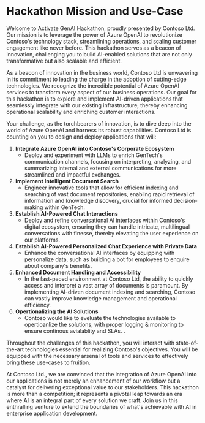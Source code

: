 # Hackathon Mission and Use-Case
Welcome to Activate GenAI Hackathon, proudly presented by Contoso Ltd. Our mission is to leverage the power of Azure OpenAI to revolutionize Contoso's technology stack, streamlining operations, and scaling customer engagement like never before. This hackathon serves as a beacon of innovation, challenging you to build AI-enabled solutions that are not only transformative but also scalable and efficient.

As a beacon of innovation in the business world, Contoso Ltd is unwavering in its commitment to leading the charge in the adoption of cutting-edge technologies. We recognize the incredible potential of Azure OpenAI services to transform every aspect of our business operations. Our goal for this hackathon is to explore and implement AI-driven applications that seamlessly integrate with our existing infrastructure, thereby enhancing operational scalability and enriching customer interactions.

Your challenge, as the torchbearers of innovation, is to dive deep into the world of Azure OpenAI and harness its robust capabilities. Contoso Ltd is counting on you to design and deploy applications that will:

1. **Integrate Azure OpenAI into Contoso's Corporate Ecosystem**
    - Deploy and experiment with LLMs to enrich GenTech's communication channels, focusing on interpreting, analyzing, and summarizing internal and external communications for more streamlined and impactful exchanges.
2. **Implement Intelligent Document Search**
    - Engineer innovative tools that allow for efficient indexing and searching of vast document repositories, enabling rapid retrieval of information and knowledge discovery, crucial for informed decision-making within GenTech.
3. **Establish AI-Powered Chat Interactions**
    -  Deploy and refine conversational AI interfaces within Contoso's digital ecosystem, ensuring they can handle intricate, multilingual conversations with finesse, thereby elevating the user experience on our platforms.
4. **Establish AI-Powered Personalized Chat Experience with Private Data**
    - Enhance the conversational AI interfaces by equipping with personalize data, such as building a bot for employees to enquire about company's benefits.
6. **Enhanced Document Handling and Accessibility**
    - In the fast-paced environment at Contoso Ltd, the ability to quickly access and interpret a vast array of documents is paramount. By implementing AI-driven document indexing and searching, Contoso can vastly improve knowledge management and operational efficiency.
7. **Opertionalizing the AI Solutions**
    - Contoso would like to eveluate the technologies available to opertioanlize the solutions, with proper logging & monitoring to ensure continous avialablity and SLAs. .

Throughout the challenges of this hackathon, you will interact with state-of-the-art technologies essential for realizing Contoso's objectives. You will be equipped with the necessary arsenal of tools and services to effectively bring these use-cases to fruition.

At Contoso Ltd., we are convinced that the integration of Azure OpenAI into our applications is not merely an enhancement of our workflow but a catalyst for delivering exceptional value to our stakeholders. This hackathon is more than a competition; it represents a pivotal leap towards an era where AI is an integral part of every solution we craft. Join us in this enthralling venture to extend the boundaries of what's achievable with AI in enterprise application development.
